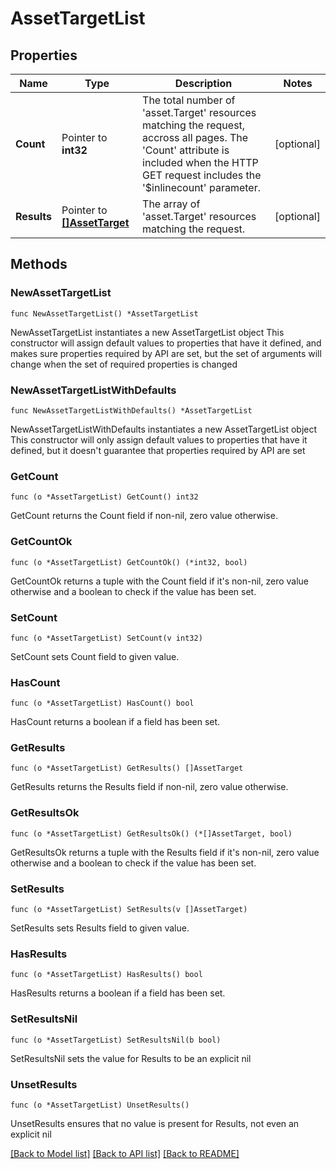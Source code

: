# AssetTargetList

## Properties

Name | Type | Description | Notes
------------ | ------------- | ------------- | -------------
**Count** | Pointer to **int32** | The total number of &#39;asset.Target&#39; resources matching the request, accross all pages. The &#39;Count&#39; attribute is included when the HTTP GET request includes the &#39;$inlinecount&#39; parameter. | [optional] 
**Results** | Pointer to [**[]AssetTarget**](AssetTarget.md) | The array of &#39;asset.Target&#39; resources matching the request. | [optional] 

## Methods

### NewAssetTargetList

`func NewAssetTargetList() *AssetTargetList`

NewAssetTargetList instantiates a new AssetTargetList object
This constructor will assign default values to properties that have it defined,
and makes sure properties required by API are set, but the set of arguments
will change when the set of required properties is changed

### NewAssetTargetListWithDefaults

`func NewAssetTargetListWithDefaults() *AssetTargetList`

NewAssetTargetListWithDefaults instantiates a new AssetTargetList object
This constructor will only assign default values to properties that have it defined,
but it doesn't guarantee that properties required by API are set

### GetCount

`func (o *AssetTargetList) GetCount() int32`

GetCount returns the Count field if non-nil, zero value otherwise.

### GetCountOk

`func (o *AssetTargetList) GetCountOk() (*int32, bool)`

GetCountOk returns a tuple with the Count field if it's non-nil, zero value otherwise
and a boolean to check if the value has been set.

### SetCount

`func (o *AssetTargetList) SetCount(v int32)`

SetCount sets Count field to given value.

### HasCount

`func (o *AssetTargetList) HasCount() bool`

HasCount returns a boolean if a field has been set.

### GetResults

`func (o *AssetTargetList) GetResults() []AssetTarget`

GetResults returns the Results field if non-nil, zero value otherwise.

### GetResultsOk

`func (o *AssetTargetList) GetResultsOk() (*[]AssetTarget, bool)`

GetResultsOk returns a tuple with the Results field if it's non-nil, zero value otherwise
and a boolean to check if the value has been set.

### SetResults

`func (o *AssetTargetList) SetResults(v []AssetTarget)`

SetResults sets Results field to given value.

### HasResults

`func (o *AssetTargetList) HasResults() bool`

HasResults returns a boolean if a field has been set.

### SetResultsNil

`func (o *AssetTargetList) SetResultsNil(b bool)`

 SetResultsNil sets the value for Results to be an explicit nil

### UnsetResults
`func (o *AssetTargetList) UnsetResults()`

UnsetResults ensures that no value is present for Results, not even an explicit nil

[[Back to Model list]](../README.md#documentation-for-models) [[Back to API list]](../README.md#documentation-for-api-endpoints) [[Back to README]](../README.md)


